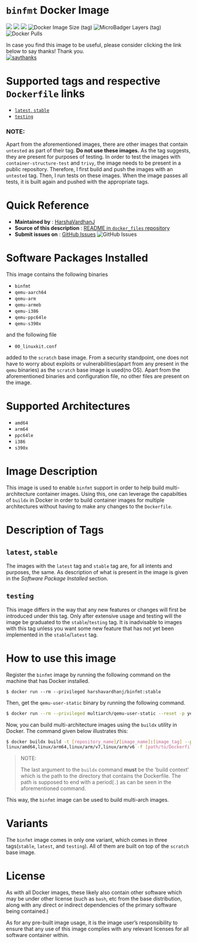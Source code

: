 # `binfmt` Docker Image

[![](https://images.microbadger.com/badges/version/harshavardhanj/binfmt.svg)](https://microbadger.com/images/harshavardhanj/binfmt "Get your own version badge on microbadger.com")
[![](https://images.microbadger.com/badges/commit/harshavardhanj/binfmt.svg)](https://microbadger.com/images/harshavardhanj/binfmt "Get your own commit badge on microbadger.com")
[![](https://images.microbadger.com/badges/license/harshavardhanj/binfmt.svg)](https://microbadger.com/images/harshavardhanj/binfmt "Get your own license badge on microbadger.com")
![Docker Image Size (tag)](https://img.shields.io/docker/image-size/harshavardhanj/binfmt/stable)
![MicroBadger Layers (tag)](https://img.shields.io/microbadger/layers/harshavardhanj/binfmt/stable)
![Docker Pulls](https://img.shields.io/docker/pulls/harshavardhanj/binfmt)

In case you find this image to be useful, please consider clicking the link below to say thanks! Thank you.  
[![saythanks](https://img.shields.io/badge/say-thanks-ff69b4.svg)](https://saythanks.io/to/vardhanharshaj%40gmail.com)

# Supported tags and respective `Dockerfile` links

* [`latest`, `stable`](https://github.com/HarshaVardhanj/docker_files/blob/master/binfmt/Dockerfile)
* [`testing`](https://github.com/HarshaVardhanJ/docker_files/blob/testing/binfmt/Dockerfile)

### NOTE:

Apart from the aforementioned images, there are other images that contain `untested` as part of their tag. **Do not use these images.** As the tag suggests, they are present for purposes of testing. In order to test the images with `container-structure-test` and `trivy`, the image needs to be present in a public repository. Therefore, I first build and push the images with an `untested` tag. Then, I run tests on these images. When the image passes all tests, it is built again and pushed with the appropriate tags.



# Quick Reference

- **Maintained by** : [HarshaVardhanJ](https://github.com/HarshaVardhanJ/docker_files/)
- **Source of this description** : [README in `docker_files` repository](https://github.com/HarshaVardhanJ/docker_files/blob/master/binfmt/README.md)
- **Submit issues on** : [GitHub Issues](https://github.com/HarshaVardhanJ/docker_files/issues)  ![GitHub Issues](https://img.shields.io/github/issues/HarshaVardhanJ/docker_files)



# Software Packages Installed

This image contains the following binaries

* `binfmt`
* `qemu-aarch64`
* `qemu-arm` 
* `qemu-armeb`
* `qemu-i386`
* `qemu-ppc64le`
* `qemu-s390x`

and the following file

* `00_linuxkit.conf`

added to the `scratch` base image. From a security standpoint, one does not have to worry about exploits or vulnerabilities(apart from any present in the `qemu` binaries) as the `scratch` base image is used(no OS). Apart from the aforementioned binaries and configuration file, no other files are present on the image.



# Supported Architectures

* `amd64`
* `arm64`
* `ppc64le`
* `i386`
* `s390x`



# Image Description

This image is used to enable `binfmt` support in order to help build multi-architecture container images. Using this, one can leverage the capabilties of `buildx` in Docker in order to build container images for multiple architectures without having to make any changes to the `Dockerfile`.



# Description of Tags

## `latest`, `stable`

The images with the `latest` tag and `stable` tag are, for all intents and purposes, the same. As description of what is present in the image is given in the *Software Package Installed* section.

## `testing`

This image differs in the way that any new features or changes will first be introduced under this tag. Only after extensive usage and testing will the image be graduated to the `stable`/`testing` tag. It is inadvisable to images with this tag unless you want some new feature that has not yet been implemented in the `stable`/`latest` tag.



# How to use this image

Register the `binfmt` image by running the following command on the machine that has Docker installed.

```shell
$ docker run --rm --privileged harshavardhanj/binfmt:stable
```

Then, get the `qemu-user-static` binary by running the following command.

```sh
$ docker run --rm --privileged multiarch/qemu-user-static --reset -p yes
```

Now, you can build multi-architecture images using the `buildx` utility in Docker.
The command given below illustrates this:

```sh
$ docker buildx build -t [repository_name]/[image_name]:[image_tag] --platform \
linux/amd64,linux/arm64,linux/arm/v7,linux/arm/v6 -f [path/to/Dockerfile] \ [/path/to/directory/containing/Dockerfile/.]
```

> NOTE: 
>
> The last argument to the `buildx` command **must** be the ‘build context’ which is the path to the directory that contains the Dockerfile. The path is supposed to end with a period(`.`) as can be seen in the aforementioned command. 

This way, the `binfmt` image can be used to build multi-arch images.



# Variants

The `binfmt` image comes in only one variant, which comes in three tags(`stable`, `latest`, and `testing`). All of them are built on top of the `scratch` base image.



# License

As with all Docker images, these likely also contain other software which may be under other license (such as `bash`, etc from the base distribution, along with any direct or indirect dependencies of the primary software being contained.)

As for any pre-built image usage, it is the image user’s responsibility to ensure that any use of this image complies with any relevant licenses for all software container within.

